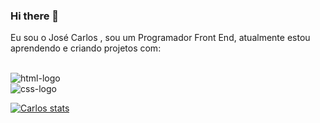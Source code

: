 ### Hi there 👋

Eu sou o José Carlos , sou um Programador Front End, atualmente estou aprendendo e criando projetos com:
<br><br>

  <img src="https://img.shields.io/badge/HTML5-E34F26?style=for-the-badge&logo=html5&logoColor=white" alt="html-logo" /><br>
  <img src="https://img.shields.io/badge/CSS3-1572B6?style=for-the-badge&logo=css3&logoColor=white" alt="css-logo" />


[![Carlos stats](https://github-readme-stats.vercel.app/api?username=carloscruzcunha)](https://github.com/anuraghazra/github-readme-stats)





